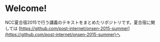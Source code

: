# Welcome!
NCC夏合宿2015で行う講義のテキストをまとめたリポジトリです。夏合宿に関しては [https://github.com/post-internet/onsen-2015-summer](https://github.com/post-internet/onsen-2015-summer)へ
